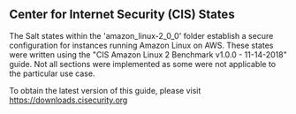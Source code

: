 Center for Internet Security (CIS) States
-----------------------------------------

The Salt states within the 'amazon_linux-2_0_0' folder establish a secure configuration for instances running Amazon Linux on AWS. These states were written using the "CIS Amazon Linux 2 Benchmark v1.0.0 - 11-14-2018" guide. Not all sections were implemented as some were not applicable to the particular use case.

To obtain the latest version of this guide, please visit https://downloads.cisecurity.org
